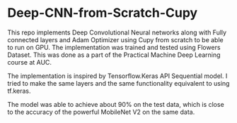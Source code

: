 # Deep-CNN-from-Scratch-Cupy

This repo implements Deep Convolutional Neural networks along with Fully connected layers and Adam Optimizer using Cupy from scratch to be able to run on GPU. The implementation was trained and tested using Flowers Dataset. This was done as a part of the Practical Machine Deep Learning course at AUC.

The implementation is inspired by Tensorflow.Keras API Sequential model. I tried to make the same layers and the same functionality equivalent to using tf.keras.

The model was able to achieve about 90% on the test data, which is close to the accuracy of the powerful MobileNet V2 on the same data.
